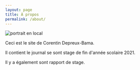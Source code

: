 ```yaml
---
layout: page
title: À propos
permalink: /about/
---
```


![portrait en local](/assets/image/lyn.png)

Ceci est le site de Corentin Depreux-Bama.

Il contient le journal se sont stage de fin d'année scolaire 2021.

Il y a également sont rapport de stage.


